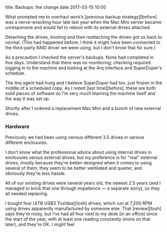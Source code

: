 title: Backups: the change
date 2017-03-15 10:00

What prompted me to overhaul work’s [previous backup strategy][before] was a nerve-wracking hour late last year when the Mac Mini server became unresponsive and would fail to reboot with its external drives attached.

Detaching the drives, booting and then reattaching the drives got us back to normal. (This had happened before; I think it might have been connected to the third-party RAID driver we were using, but I don't know that for sure.) 

As a precaution I checked the server's backups. None had completed in five days. Understand that there was no monitoring; checking required logging in to the machine and looking at the Arq interface and SuperDuper's schedule.

The Arq agent had hung and I believe SuperDuper had too, just frozen in the middle of a scheduled copy. As I noted [last time][before], these are both solid pieces of software so I'm very much blaming the machine itself and the way it was set up.

Shortly after I ordered a replacement Mac Mini and a bunch of new external drives.

### Hardware

Previously we had been using various different 3.5 drives in various different enclosures.

I don't know what the professional advice about using internal drives in enclosures versus external drives, but my preference is for "real" external drives, mostly because they're better-designed when it comes to using several of them, they seem to be better ventilated and quieter, and obviously they're less hassle.

All of our existing drives were several years old, the newest 2.5 years (and I managed to brick that one through impatience — a separate story), so they all needed replacing.

I bought four [4TB USB3 Toshiba][tosh] drives, which run at 7,200 RPM using drives apparently manufactured by someone else. That [review][tosh] says they’re noisy, but I’ve had all four next to my desk (in an office) since the start of the year, with at least one reading constantly (more on that later), and they're OK. I might feel 
